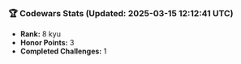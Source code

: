 ### 🏆 Codewars Stats (Updated: 2025-03-15 12:12:41 UTC)

- **Rank:** 8 kyu
- **Honor Points:** 3
- **Completed Challenges:** 1
